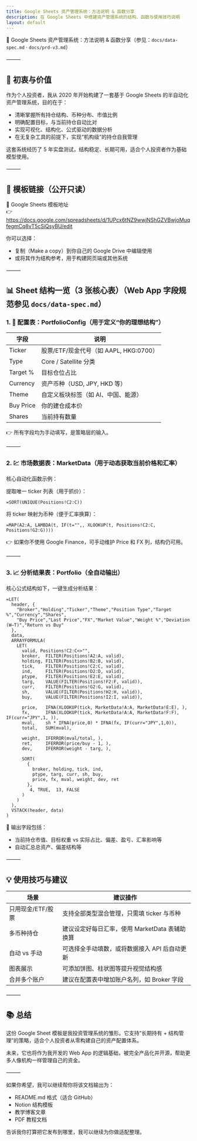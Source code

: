 ```yaml
---
title: Google Sheets 资产管理系统：方法说明 & 函数分享
description: 在 Google Sheets 中搭建资产管理系统的结构、函数与使用技巧说明
layout: default
---
```


📗 Google Sheets 资产管理系统：方法说明 & 函数分享（参见：`docs/data-spec.md` · `docs/prd-v3.md`）

⸻

## 🧭 初衷与价值

作为个人投资者，我从 2020 年开始构建了一套基于 Google Sheets 的半自动化资产管理系统，目的在于：

- 清晰掌握所有持仓结构、币种分布、市值比例
- 明确配置目标，与当前持仓自动比对
- 实现可视化、结构化、公式驱动的数据分析
- 在无复杂工具的前提下，实现“机构级”的持仓自我管理

这套系统经历了 5 年实盘测试，结构稳定、长期可用，适合个人投资者作为基础模型使用。

⸻

## 🔗 模板链接（公开只读）

📎 Google Sheets 模板地址  
👉 https://docs.google.com/spreadsheets/d/1UPcx6tNZ9wwjNShGZVBwjoMuqfegmCq8vT5cSiQsyBU/edit

你可以选择：

- 复制（Make a copy）到你自己的 Google Drive 中编辑使用
- 或将其作为结构参考，用于构建网页端或其他系统

⸻

## 📊 Sheet 结构一览（3 张核心表）（Web App 字段规范参见 `docs/data-spec.md`）

### 1. 🧾 配置表：PortfolioConfig（用于定义“你的理想结构”）

字段 | 说明
--- | ---
Ticker | 股票/ETF/现金代号（如 AAPL, HKG:0700）
Type | Core / Satellite 分类
Target % | 目标仓位占比
Currency | 资产币种（USD, JPY, HKD 等）
Theme | 自定义板块标签（如 AI、中国、能源）
Buy Price | 你的建仓成本价
Shares | 当前持有数量

👉 所有字段均为手动填写，是策略层的输入。

⸻

### 2. 💹 市场数据表：MarketData（用于动态获取当前价格和汇率）

核心自动化函数示例：

提取唯一 ticker 列表（用于抓价）：

```
=SORT(UNIQUE(Positions!C2:C))
```

将 ticker 映射为币种（便于汇率换算）：

```
=MAP(A2:A, LAMBDA(t, IF(t="",, XLOOKUP(t, Positions!C2:C, Positions!G2:G))))
```

👉 如果你不使用 Google Finance，可手动维护 Price 和 FX 列，结构仍可用。

⸻

### 3. 📈 分析结果表：Portfolio（全自动输出）

核心公式结构如下，一键生成分析结果：

```
=LET(
  header, {
    "Broker","Holding","Ticker","Theme","Position Type","Target %","Currency","Shares",
    "Buy Price","Last Price","FX","Market Value","Weight %","Deviation (W–T)","Return vs Buy"
  },
  data,
  ARRAYFORMULA(
    LET(
      valid, Positions!C2:C<>"",
      broker,  FILTER(Positions!A2:A, valid),
      holding, FILTER(Positions!B2:B, valid),
      tick,    FILTER(Positions!C2:C, valid),
      ind,     FILTER(Positions!D2:D, valid),
      ptype,   FILTER(Positions!E2:E, valid),
      targ,    VALUE(FILTER(Positions!F2:F, valid)),
      curr,    FILTER(Positions!G2:G, valid),
      sh,      VALUE(FILTER(Positions!H2:H, valid)),
      buy,     VALUE(FILTER(Positions!I2:I, valid)),

      price,   IFNA(XLOOKUP(tick, MarketData!A:A, MarketData!E:E), ),
      fx,      IFNA(XLOOKUP(tick, MarketData!A:A, MarketData!F:F), IF(curr="JPY",1, )),
      mval,    sh * IFNA(price,0) * IFNA(fx, IF(curr="JPY",1,0)),
      total,   SUM(mval),

      weight,  IFERROR(mval/total, ),
      ret,     IFERROR(price/buy - 1, ),
      dev,     IFERROR(weight - targ, ),

      SORT(
        {
          broker, holding, tick, ind,
          ptype, targ, curr, sh, buy,
          price, fx, mval, weight, dev, ret
        },
         4, TRUE,  13, FALSE
      )
    )
  ),
  VSTACK(header, data)
)
```

📌 输出字段包括：

- 当前持仓市值、目标权重 vs 实际占比、偏差、盈亏、汇率影响等
- 自动汇总总资产、偏差结构等

⸻

## 💡 使用技巧与建议

场景 | 建议操作
--- | ---
只用现金/ETF/股票 | 支持全部类型混合管理，只需填 ticker 与币种
多币种持仓 | 建议设定好每日汇率，使用 MarketData 表辅助换算
自动 vs 手动 | 可选择全手动填数，或将数据接入 API 后自动更新
图表展示 | 可添加饼图、柱状图等提升视觉结构感
合并多个账户 | 建议在配置表中增加账户名列，如 Broker 字段

⸻

## 📚 总结

这份 Google Sheet 模板是我投资管理系统的雏形。它支持“长期持有 + 结构管理”的策略，适合个人投资者从零构建自己的资产配置体系。

未来，它也将作为我开发的 Web App 的逻辑基础，被完全产品化并开源，帮助更多人像机构一样管理自己的资金。

⸻

如果你希望，我可以继续帮你将该文档输出为：

- README.md 格式（适合 GitHub）
- Notion 结构模板
- 教学博客文章
- PDF 教程文档

告诉我你打算把它发布到哪里，我可以继续为你做适配整理。

